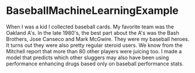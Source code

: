 # BaseballMachineLearningExample
When I was a kid I collected baseball cards. My favorite team was the Oakland A's. In the late 1980's, the best part about the A's was the Bash Brothers, Jose Canseco and Mark McGwire. They were my baseball heroes. It turns out they were also pretty regular steroid users. We know from the Mitchell report that more than 80 other players were juicing too. I made a model that predicts which other sluggers may also have been using performance enhancing drugs based only on baseball performance stats.
